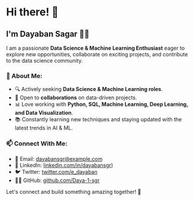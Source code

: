 # Hi there! 👋

## I'm Dayaban Sagar 👨‍💻

I am a passionate **Data Science & Machine Learning Enthusiast** eager to explore new opportunities, collaborate on exciting projects, and contribute to the data science community.

### 🚀 About Me:
- 🔍 Actively seeking **Data Science & Machine Learning roles**.
- 🤝 Open to **collaborations** on data-driven projects.
- 📊 Love working with **Python, SQL, Machine Learning, Deep Learning, and Data Visualization**.
- 📚 Constantly learning new techniques and staying updated with the latest trends in AI & ML.

### 📫 Connect With Me:
- 📧 Email: [dayabansgr@example.com](mailto:dayabansgr@gmail.com)
- 💼 LinkedIn: [linkedin.com/in/dayabansgr](https://www.linkedin.com/in/dayabansgr/))
- 🐦 Twitter: [twitter.com/e_dayaban](https://twitter.com/e_dayaban)
- 👨‍💻 GitHub: [github.com/Daya-1-sgr](https://github.com/Daya-1-sgr)

Let's connect and build something amazing together! 🚀

<!---
Daya-1-sgr/Daya-1-sgr is a ✨ special ✨ repository because its `README.md` (this file) appears on your GitHub profile.
You can click the Preview link to take a look at your changes.
--->
